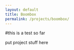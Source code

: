 ```yaml
---
layout: default
title: Boombox
permalink: /projects/boombox/
---
```


#this is a test so far

put project stuff here
